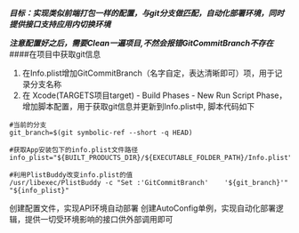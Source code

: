 
***目标：实现类似前端打包一样的配置，与git分支做匹配，自动化部署环境，同时提供接口支持应用内切换环境***

***注意配置好之后，需要Clean一遍项目,不然会报错GitCommitBranch不存在***
####在项目中获取git信息
1. 在Info.plist增加GitCommitBranch（名字自定，表达清晰即可）项，用于记录分支名称
2. 在 Xcode(TARGETS项目target) - Build Phases - New Run Script Phase，增加脚本配置，用于获取git信息并更新到Info.plist中, 脚本代码如下

```
#当前的分支
git_branch=$(git symbolic-ref --short -q HEAD)

#获取App安装包下的info.plist文件路径
info_plist="${BUILT_PRODUCTS_DIR}/${EXECUTABLE_FOLDER_PATH}/Info.plist"

#利用PlistBuddy改变info.plist的值
/usr/libexec/PlistBuddy -c "Set :'GitCommitBranch'    '${git_branch}'"                 "${info_plist}"

```

创建配置文件，实现API环境自动部署
创建AutoConfig单例，实现自动化部署逻辑，提供一切受环境影响的接口供外部调用即可


